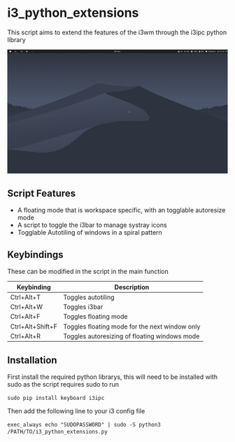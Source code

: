 # i3_python_extensions
This script aims to extend the features of the i3wm through the i3ipc python library

![](showcase.gif)

## Script Features
- A floating mode that is workspace specific, with an togglable autoresize mode
- A script to toggle the i3bar to manage systray icons
- Togglable Autotiling of windows in a spiral pattern

## Keybindings
These can be modified in the script in the main function

| Keybinding | Description |
| --- | --- |
| Ctrl+Alt+T | Toggles autotiling |
| Ctrl+Alt+W | Toggles i3bar |
| Ctrl+Alt+F | Toggles floating mode |
| Ctrl+Alt+Shift+F | Toggles floating mode for the next window only |
| Ctrl+Alt+R | Toggles autoresizing of floating windows mode |

## Installation
First install the required python librarys, this will need to be installed with sudo as the script requires sudo to run
```
sudo pip install keyboard i3ipc
```
Then add the following line to your i3 config file
```
exec_always echo "SUDOPASSWORD" | sudo -S python3 /PATH/TO/i3_python_extensions.py
```
